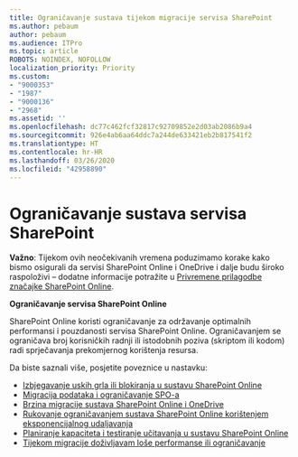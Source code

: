 ```yaml
---
title: Ograničavanje sustava tijekom migracije servisa SharePoint
ms.author: pebaum
author: pebaum
ms.audience: ITPro
ms.topic: article
ROBOTS: NOINDEX, NOFOLLOW
localization_priority: Priority
ms.custom:
- "9000353"
- "1987"
- "9000136"
- "2968"
ms.assetid: ''
ms.openlocfilehash: dc77c462fcf32817c92709852e2d03ab2086b9a4
ms.sourcegitcommit: 926e4ab6aa64ddc7a244de633421eb2b817541f2
ms.translationtype: HT
ms.contentlocale: hr-HR
ms.lasthandoff: 03/26/2020
ms.locfileid: "42958890"
---
```

# <a name="sharepoint-throttling"></a>Ograničavanje sustava servisa SharePoint

**Važno**: Tijekom ovih neočekivanih vremena poduzimamo korake kako bismo osigurali da servisi SharePoint Online i OneDrive i dalje budu široko raspoloživi – dodatne informacije potražite u [Privremene prilagodbe značajke SharePoint Online](https://aka.ms/ODSPAdjustments).

**Ograničavanje servisa SharePoint Online**

SharePoint Online koristi ograničavanje za održavanje optimalnih performansi i pouzdanosti servisa SharePoint Online. Ograničavanjem se ograničava broj korisničkih radnji ili istodobnih poziva (skriptom ili kodom) radi sprječavanja prekomjernog korištenja resursa.

Da biste saznali više, posjetite poveznice u nastavku:

- [Izbjegavanje uskih grla ili blokiranja u sustavu SharePoint Online](https://docs.microsoft.com/sharepoint/dev/general-development/how-to-avoid-getting-throttled-or-blocked-in-sharepoint-online)
- [Migracija podataka i ograničavanje SPO-a](https://blogs.technet.microsoft.com/sposupport/2017/08/12/data-migration-and-spo-service-throttling/)
- [Brzina migracije sustava SharePoint Online i OneDrive](https://docs.microsoft.com/sharepointmigration/sharepoint-online-and-onedrive-migration-speed)
- [Rukovanje ograničavanjem sustava SharePoint Online korištenjem eksponencijalnog udaljavanja ](https://docs.microsoft.com/sharepoint/dev/solution-guidance/handle-sharepoint-online-throttling-by-using-exponential-back-off)
- [Planiranje kapaciteta i testiranje učitavanja u sustavu SharePoint Online](https://support.office.com/article/Capacity-planning-and-load-testing-SharePoint-Online-c932bd9b-fb9a-47ab-a330-6979d03688c0)
- [Tijekom migracije doživljavam loše performanse ili ograničavanje](https://docs.microsoft.com/sharepointmigration/sharepoint-online-and-onedrive-migration-speed#faq-and-troubleshooting)